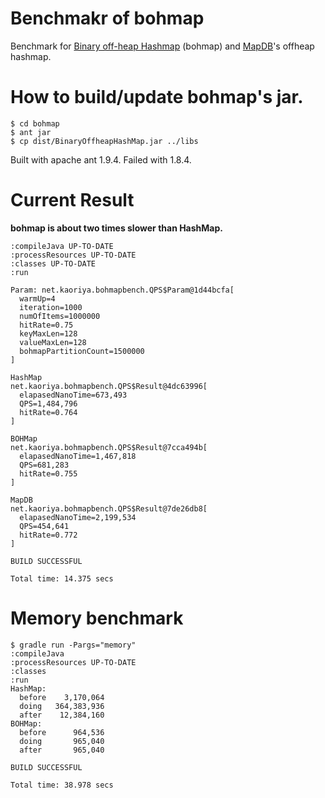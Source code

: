 # Benchmakr of bohmap

Benchmark for [Binary off-heap Hashmap](https://github.com/cfelde/BinaryOffheapHashMap) (bohmap) and [MapDB](http://www.mapdb.org/)'s offheap hashmap.

# How to build/update bohmap's jar.

```
$ cd bohmap
$ ant jar
$ cp dist/BinaryOffheapHashMap.jar ../libs
```

Built with apache ant 1.9.4.  Failed with 1.8.4.

# Current Result

**bohmap is about two times slower than HashMap.**

```
:compileJava UP-TO-DATE
:processResources UP-TO-DATE
:classes UP-TO-DATE
:run

Param: net.kaoriya.bohmapbench.QPS$Param@1d44bcfa[
  warmUp=4
  iteration=1000
  numOfItems=1000000
  hitRate=0.75
  keyMaxLen=128
  valueMaxLen=128
  bohmapPartitionCount=1500000
]

HashMap
net.kaoriya.bohmapbench.QPS$Result@4dc63996[
  elapasedNanoTime=673,493
  QPS=1,484,796
  hitRate=0.764
]

BOHMap
net.kaoriya.bohmapbench.QPS$Result@7cca494b[
  elapasedNanoTime=1,467,818
  QPS=681,283
  hitRate=0.755
]

MapDB
net.kaoriya.bohmapbench.QPS$Result@7de26db8[
  elapasedNanoTime=2,199,534
  QPS=454,641
  hitRate=0.772
]

BUILD SUCCESSFUL

Total time: 14.375 secs
```

# Memory benchmark

```
$ gradle run -Pargs="memory"
:compileJava
:processResources UP-TO-DATE
:classes
:run
HashMap:
  before    3,170,064
  doing   364,383,936
  after    12,384,160
BOHMap:
  before      964,536
  doing       965,040
  after       965,040

BUILD SUCCESSFUL

Total time: 38.978 secs
```
